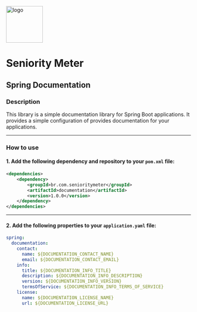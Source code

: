 <img src="https://github.com/SeniorityMeter/spring-sm-starter-bom/assets/36059306/ebfcb364-caea-48eb-972a-2d1ae63f4cdb" alt="logo" width="100"/>

# Seniority Meter
## Spring Documentation

### Description
This library is a simple documentation library for Spring Boot applications. It provides a simple configuration of provides documentation for your applications. 

___

### How to use
#### 1. Add the following dependency and repository to your `pom.xml` file:

```xml
<dependencies>
    <dependency>
        <groupId>br.com.senioritymeter</groupId>
        <artifactId>documentation</artifactId>
        <version>1.0.0</version>
    </dependency>
</dependencies>
```
___

#### 2. Add the following properties to your `application.yaml` file:

```yaml
spring:
  documentation:
    contact:
      name: ${DOCUMENTATION_CONTACT_NAME}
      email: ${DOCUMENTATION_CONTACT_EMAIL}
    info:
      title: ${DOCUMENTATION_INFO_TITLE}
      description: ${DOCUMENTATION_INFO_DESCRIPTION}
      version: ${DOCUMENTATION_INFO_VERSION}
      termsOfService: ${DOCUMENTATION_INFO_TERMS_OF_SERVICE}
    license:
      name: ${DOCUMENTATION_LICENSE_NAME}
      url: ${DOCUMENTATION_LICENSE_URL}
```
